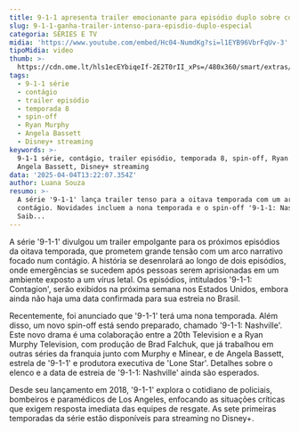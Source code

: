 ```yaml
---
title: 9-1-1 apresenta trailer emocionante para episódio duplo sobre contágio
slug: 9-1-1-ganha-trailer-intenso-para-episdio-duplo-especial
categoria: SÉRIES E TV
midia: 'https://www.youtube.com/embed/Hc04-NumdKg?si=l1EYB96VbrFqUv-3'
tipoMidia: video
thumb: >-
  https://cdn.ome.lt/hls1ecEYbiqeIf-2E2T0rII_xPs=/480x360/smart/extras/conteudos/Captura_de_tela_2025-04-04_094330.png
tags:
  - 9-1-1 série
  - contágio
  - trailer episódio
  - temporada 8
  - spin-off
  - Ryan Murphy
  - Angela Bassett
  - Disney+ streaming
keywords: >-
  9-1-1 série, contágio, trailer episódio, temporada 8, spin-off, Ryan Murphy,
  Angela Bassett, Disney+ streaming
data: '2025-04-04T13:22:07.354Z'
author: Luana Souza
resumo: >-
  A série '9-1-1' lança trailer tenso para a oitava temporada com um arco de
  contágio. Novidades incluem a nona temporada e o spin-off '9-1-1: Nashville'.
  Saib...
---
```


A série '9-1-1' divulgou um trailer empolgante para os próximos episódios da oitava temporada, que prometem grande tensão com um arco narrativo focado num contágio. A história se desenrolará ao longo de dois episódios, onde emergências se sucedem após pessoas serem aprisionadas em um ambiente exposto a um vírus letal. Os episódios, intitulados '9-1-1: Contagion', serão exibidos na próxima semana nos Estados Unidos, embora ainda não haja uma data confirmada para sua estreia no Brasil.

Recentemente, foi anunciado que '9-1-1' terá uma nona temporada. Além disso, um novo spin-off está sendo preparado, chamado '9-1-1: Nashville'. Este novo drama é uma colaboração entre a 20th Television e a Ryan Murphy Television, com produção de Brad Falchuk, que já trabalhou em outras séries da franquia junto com Murphy e Minear, e de Angela Bassett, estrela de '9-1-1' e produtora executiva de 'Lone Star'. Detalhes sobre o elenco e a data de estreia de '9-1-1: Nashville' ainda são esperados.

Desde seu lançamento em 2018, '9-1-1' explora o cotidiano de policiais, bombeiros e paramédicos de Los Angeles, enfocando as situações críticas que exigem resposta imediata das equipes de resgate. As sete primeiras temporadas da série estão disponíveis para streaming no Disney+.
